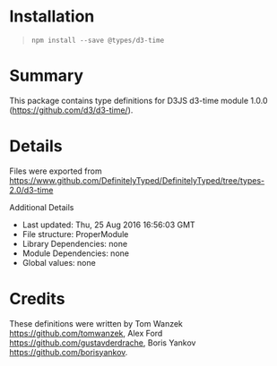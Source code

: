 # Installation
> `npm install --save @types/d3-time`

# Summary
This package contains type definitions for D3JS d3-time module 1.0.0 (https://github.com/d3/d3-time/).

# Details
Files were exported from https://www.github.com/DefinitelyTyped/DefinitelyTyped/tree/types-2.0/d3-time

Additional Details
 * Last updated: Thu, 25 Aug 2016 16:56:03 GMT
 * File structure: ProperModule
 * Library Dependencies: none
 * Module Dependencies: none
 * Global values: none

# Credits
These definitions were written by Tom Wanzek <https://github.com/tomwanzek>, Alex Ford <https://github.com/gustavderdrache>, Boris Yankov <https://github.com/borisyankov>.
